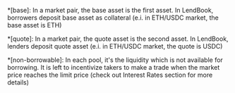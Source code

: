 *[base]: In a market pair, the base asset is the first asset. In LendBook, borrowers deposit base asset as collateral (e.i. in ETH/USDC market, the base asset is ETH)

*[quote]: In a market pair, the quote asset is the second asset. In LendBook, lenders deposit quote asset (e.i. in ETH/USDC market, the quote is USDC)

*[non-borrowable]: In each pool, it's the liquidity which is not available for borrowing. It is left to incentivize takers to make a trade when the market price reaches the limit price (check out Interest Rates section for more details)